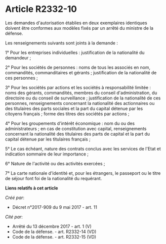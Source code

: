 # Article R2332-10

Les demandes d'autorisation établies en deux exemplaires identiques doivent être conformes aux modèles fixés par un arrêté du
ministre de la défense.

Les renseignements suivants sont joints à la demande :

1° Pour les entreprises individuelles : justification de la nationalité du demandeur ;

2° Pour les sociétés de personnes : noms de tous les associés en nom, commandités, commanditaires et gérants ; justification
de la nationalité de ces personnes ;

3° Pour les sociétés par actions et les sociétés à responsabilité limitée : noms des gérants, commandités, membres du conseil
d'administration, du directoire ou du conseil de surveillance ; justification de la nationalité de ces personnes,
renseignements concernant la nationalité des actionnaires ou des titulaires des parts sociales et la part du capital détenue
par les citoyens français ; forme des titres des sociétés par actions ;

4° Pour les groupements d'intérêt économique : nom du ou des administrateurs ; en cas de constitution avec capital,
renseignements concernant la nationalité des titulaires des parts de capital et la part du capital détenue par les titulaires
français ;

5° Le cas échéant, nature des contrats conclus avec les services de l'Etat et indication sommaire de leur importance ;

6° Nature de l'activité ou des activités exercées ;

7° La carte nationale d'identité et, pour les étrangers, le passeport ou le titre de séjour font foi de la nationalité du
requérant.

**Liens relatifs à cet article**

_Créé par_:

  - Décret n°2017-909 du 9 mai 2017 - art. 11

_Cité par_:

  - Arrêté du 13 décembre 2017 - art. 1 (V)
  - Code de la défense. - art. R2332-14 (VD)
  - Code de la défense. - art. R2332-15 (VD)
